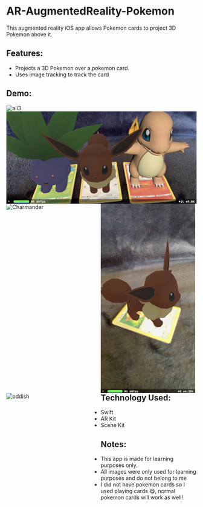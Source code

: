 # AR-AugmentedReality-Pokemon
This augmented reality iOS app allows Pokemon cards to project 3D Pokemon above it.

## Features:
- Projects a 3D Pokemon over a pokemon card.
- Uses image tracking to track the card

## Demo:
<img style="float:left" src="https://github.com/nareshribabu/AR-AugmentedReality-Pokemon/blob/master/Pokemon.gif" alt="all3" width="250"/>

##
<img style="float:left" src="https://github.com/nareshribabu/AR-AugmentedReality-Pokemon/blob/master/all3.PNG" alt="all3" width="760"/>

## 

<div>
<img style="float:left" src="https://github.com/nareshribabu/AR-AugmentedReality-Pokemon/blob/master/charmander3.PNG" alt="Charmander" width="250" height="500"/>
<img style="float:left" src="https://github.com/nareshribabu/AR-AugmentedReality-Pokemon/blob/master/eevee3.jpg" alt="Eevee" width="250" height="500"/>
<img style="float:left" src="https://github.com/nareshribabu/AR-AugmentedReality-Pokemon/blob/master/oddish3.PNG" alt="oddish" width="250" height="500"/>
</div>

## Technology Used:
- Swift
- AR Kit
- Scene Kit

## Notes:
- This app is made for learning purposes only.
- All images were only used for learning purposes and do not belong to me
- I did not have pokemon cards so I used playing cards 😋, normal pokemon cards will work as well! 
